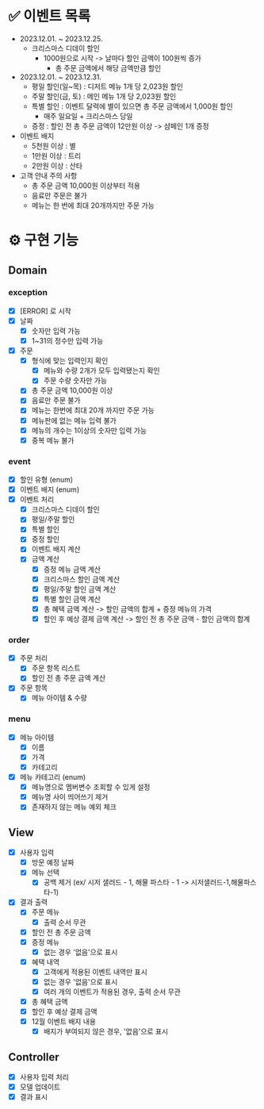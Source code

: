 # ✅ 이벤트 목록
- 2023.12.01. ~ 2023.12.25.
  - 크리스마스 디데이 할인
    - 1000원으로 시작 -> 날마다 할인 금액이 100원씩 증가
      - 총 주문 금액에서 해당 금액만큼 할인
- 2023.12.01. ~ 2023.12.31.
  - 평일 할인(일~목) : 디저트 메뉴 1개 당 2,023원 할인
  - 주말 할인(금, 토) : 메인 메뉴 1개 당 2,023원 할인
  - 특별 할인 : 이벤트 달력에 별이 있으면 총 주문 금액에서 1,000원 할인
    - 매주 일요일 + 크리스마스 당일
  - 증정 : 할인 전 총 주문 금액이 12만원 이상 -> 샴페인 1개 증정
- 이벤트 배지
  - 5천원 이상 : 별
  - 1만원 이상 : 트리
  - 2만원 이상 : 산타
- 고객 안내 주의 사항
  - 총 주문 금액 10,000원 이상부터 적용
  - 음료만 주문은 불가
  - 메뉴는 한 번에 최대 20개까지만 주문 가능
# ⚙️ 구현 기능
## Domain
### exception
- [x] [ERROR] 로 시작
- [x] 날짜
  - [x] 숫자만 입력 가능
  - [x] 1~31의 정수만 입력 가능
- [x] 주문
  - [x] 형식에 맞는 입력인지 확인
    - [x] 메뉴와 수량 2개가 모두 입력됐는지 확인 
    - [x] 주문 수량 숫자만 가능
  - [x] 총 주문 금액 10,000원 이상
  - [x] 음료만 주문 불가
  - [x] 메뉴는 한번에 최대 20개 까지만 주문 가능
  - [x] 메뉴판에 없는 메뉴 입력 불가
  - [x] 메뉴의 개수는 1이상의 숫자만 입력 가능
  - [x] 중복 메뉴 불가
### event 
- [x] 할인 유형 (enum)
- [x] 이벤트 배지 (enum)
- [x] 이벤트 처리
  - [x] 크리스마스 디데이 할인
  - [x] 평일/주말 할인
  - [x] 특별 할인
  - [x] 증정 할인
  - [x] 이벤트 배지 계산
  - [x] 금액 계산
    - [x] 증정 메뉴 금액 계산
    - [x] 크리스마스 할인 금액 계산
    - [x] 평일/주말 할인 금액 계산
    - [x] 특별 할인 금액 계산
    - [x] 총 혜택 금액 계산 -> 할인 금액의 합계 + 증정 메뉴의 가격
    - [x] 할인 후 예상 결제 금액 계산 -> 할인 전 총 주문 금액 - 할인 금액의 합계
### order
- [x] 주문 처리
  - [x] 주문 항목 리스트
  - [x] 할인 전 총 주문 금액 계산
- [x] 주문 항목
  - [x] 메뉴 아이템 & 수량
### menu
- [x] 메뉴 아이템
  - [x] 이름
  - [x] 가격
  - [x] 카테고리
- [x] 메뉴 카테고리 (enum)
  - [x] 메뉴명으로 멤버변수 조회할 수 있게 설정
  - [x] 메뉴명 사이 띄어쓰기 제거
  - [x] 존재하지 않는 메뉴 예외 체크
## View
- [x] 사용자 입력
  - [x] 방문 예정 날짜
  - [x] 메뉴 선택
    - [x] 공백 제거 (ex/ 시저 샐러드 - 1, 해물 파스타 - 1 -> 시저샐러드-1,해물파스타-1)
- [x] 결과 출력
  - [x] 주문 메뉴 
    - [x] 출력 순서 무관
  - [x] 할인 전 총 주문 금액
  - [x] 증정 메뉴 
    - [x] 없는 경우 '없음'으로 표시
  - [x] 혜택 내역
    - [x] 고객에게 적용된 이벤트 내역만 표시
    - [x] 없는 경우 '없음'으로 표시
    - [x] 여러 개의 이벤트가 적용된 경우, 출력 순서 무관
  - [x] 총 혜택 금액
  - [x] 할인 후 예상 결제 금액
  - [x] 12월 이벤트 배지 내용
    - [x] 배지가 부여되지 않은 경우, '없음'으로 표시
## Controller
- [x] 사용자 입력 처리
- [x] 모델 업데이트
- [x] 결과 표시